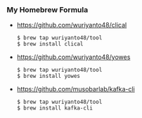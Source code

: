 ### My Homebrew Formula

- https://github.com/wuriyanto48/clical
  ```shell
  $ brew tap wuriyanto48/tool
  $ brew install clical
  ```

- https://github.com/wuriyanto48/yowes
  ```shell
  $ brew tap wuriyanto48/tool
  $ brew install yowes
  ```

- https://github.com/musobarlab/kafka-cli
  ```shell
  $ brew tap wuriyanto48/tool
  $ brew install kafka-cli
  ```